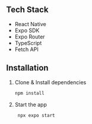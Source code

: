 ## Tech Stack

- React Native
- Expo SDK
- Expo Router
- TypeScript
- Fetch API

## Installation

1. Clone & Install dependencies

   ```bash
   npm install
   ```

2. Start the app

   ```bash
    npx expo start
   ```
